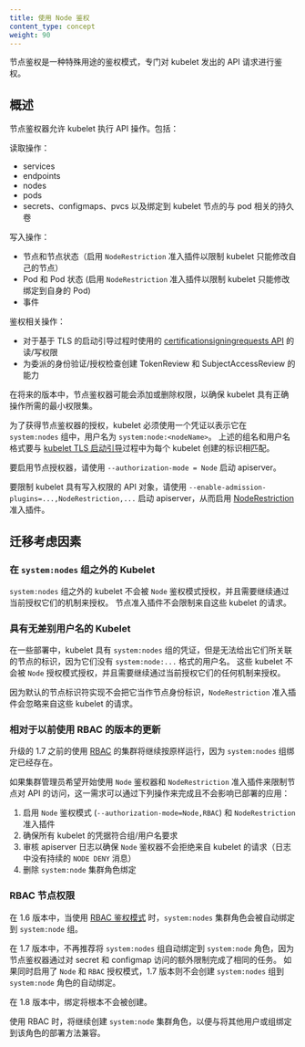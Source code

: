 ```yaml
---
title: 使用 Node 鉴权
content_type: concept
weight: 90
---
```

<!--
---
reviewers:
- timstclair
- deads2k
- liggitt
- ericchiang
title: Using Node Authorization
content_type: concept
weight: 90
---
-->

<!-- overview -->
节点鉴权是一种特殊用途的鉴权模式，专门对 kubelet 发出的 API 请求进行鉴权。
<!--
Node authorization is a special-purpose authorization mode that specifically authorizes API requests made by kubelets.
-->


<!-- body -->
## 概述
<!--
## Overview
-->

节点鉴权器允许 kubelet 执行 API 操作。包括：
<!--
The Node authorizer allows a kubelet to perform API operations. This includes:
-->

读取操作：
<!--
Read operations:
-->

* services
* endpoints
* nodes
* pods
* secrets、configmaps、pvcs 以及绑定到 kubelet 节点的与 pod 相关的持久卷

<!--
* services
* endpoints
* nodes
* pods
* secrets, configmaps, persistent volume claims and persistent volumes related to pods bound to the kubelet's node
-->

写入操作：
<!--
Write operations:
-->

* 节点和节点状态（启用 `NodeRestriction` 准入插件以限制 kubelet 只能修改自己的节点）
* Pod 和 Pod 状态 (启用 `NodeRestriction` 准入插件以限制 kubelet 只能修改绑定到自身的 Pod)
* 事件

<!--
* nodes and node status (enable the `NodeRestriction` admission plugin to limit a kubelet to modify its own node)
* pods and pod status (enable the `NodeRestriction` admission plugin to limit a kubelet to modify pods bound to itself)
* events
-->

鉴权相关操作：
<!--
Auth-related operations:
-->

* 对于基于 TLS 的启动引导过程时使用的
  [certificationsigningrequests API](/zh-cn/docs/reference/access-authn-authz/certificate-signing-requests/)
  的读/写权限
* 为委派的身份验证/授权检查创建 TokenReview 和 SubjectAccessReview 的能力

<!--
* read/write access to the [CertificateSigningRequests API](/docs/reference/access-authn-authz/certificate-signing-requests/) for TLS bootstrapping
* the ability to create TokenReviews and SubjectAccessReviews for delegated authentication/authorization checks
-->

在将来的版本中，节点鉴权器可能会添加或删除权限，以确保 kubelet 具有正确操作所需的最小权限集。
<!--
In future releases, the node authorizer may add or remove permissions to ensure kubelets
have the minimal set of permissions required to operate correctly.
-->

为了获得节点鉴权器的授权，kubelet 必须使用一个凭证以表示它在 `system:nodes` 组中，用户名为 `system:node:<nodeName>`。
上述的组名和用户名格式要与 [kubelet TLS 启动引导](/zh-cn/docs/reference/command-line-tools-reference/kubelet-tls-bootstrapping/)过程中为每个 kubelet 创建的标识相匹配。
<!--
In order to be authorized by the Node authorizer, kubelets must use a credential that identifies them as
being in the `system:nodes` group, with a username of `system:node:<nodeName>`.
This group and user name format match the identity created for each kubelet as part of
[kubelet TLS bootstrapping](/docs/reference/command-line-tools-reference/kubelet-tls-bootstrapping/).
-->

要启用节点授权器，请使用 `--authorization-mode = Node` 启动 apiserver。
<!--
To enable the Node authorizer, start the apiserver with `--authorization-mode=Node`.
-->

要限制 kubelet 具有写入权限的 API 对象，请使用 `--enable-admission-plugins=...,NodeRestriction,...` 启动 apiserver，从而启用 [NodeRestriction](/zh-cn/docs/reference/access-authn-authz/admission-controllers#NodeRestriction) 准入插件。
<!--
To limit the API objects kubelets are able to write, enable the [NodeRestriction](/docs/reference/access-authn-authz/admission-controllers#NodeRestriction) admission plugin by starting the apiserver with `--enable-admission-plugins=...,NodeRestriction,...`
 -->

## 迁移考虑因素
<!--
## Migration considerations
-->

### 在 `system:nodes` 组之外的 Kubelet
<!--
### Kubelets outside the `system:nodes` group
-->

`system:nodes` 组之外的 kubelet 不会被 `Node` 鉴权模式授权，并且需要继续通过当前授权它们的机制来授权。
节点准入插件不会限制来自这些 kubelet 的请求。
<!--
Kubelets outside the `system:nodes` group would not be authorized by the `Node` authorization mode,
and would need to continue to be authorized via whatever mechanism currently authorizes them.
The node admission plugin would not restrict requests from these kubelets.
-->

### 具有无差别用户名的 Kubelet
<!--
### Kubelets with undifferentiated usernames
-->

在一些部署中，kubelet 具有 `system:nodes` 组的凭证，但是无法给出它们所关联的节点的标识，因为它们没有 `system:node:...` 格式的用户名。
这些 kubelet 不会被 `Node` 授权模式授权，并且需要继续通过当前授权它们的任何机制来授权。
<!--
In some deployments, kubelets have credentials that place them in the `system:nodes` group,
but do not identify the particular node they are associated with,
because they do not have a username in the `system:node:...` format.
These kubelets would not be authorized by the `Node` authorization mode,
and would need to continue to be authorized via whatever mechanism currently authorizes them.
-->

因为默认的节点标识符实现不会把它当作节点身份标识，`NodeRestriction` 准入插件会忽略来自这些 kubelet 的请求。
<!--
The `NodeRestriction` admission plugin would ignore requests from these kubelets,
since the default node identifier implementation would not consider that a node identity.
-->

### 相对于以前使用 RBAC 的版本的更新
<!--
### Upgrades from previous versions using RBAC
-->

升级的 1.7 之前的使用 [RBAC](/zh-cn/docs/reference/access-authn-authz/rbac/) 的集群将继续按原样运行，因为 `system:nodes` 组绑定已经存在。
<!--
Upgraded pre-1.7 clusters using [RBAC](/docs/reference/access-authn-authz/rbac/) will continue functioning as-is because the `system:nodes` group binding will already exist.
-->

如果集群管理员希望开始使用 `Node` 鉴权器和 `NodeRestriction` 准入插件来限制节点对 API 的访问，这一需求可以通过下列操作来完成且不会影响已部署的应用：
<!--
If a cluster admin wishes to start using the `Node` authorizer and `NodeRestriction` admission plugin
to limit node access to the API, that can be done non-disruptively:
 -->

1. 启用 `Node` 鉴权模式 (`--authorization-mode=Node,RBAC`) 和 `NodeRestriction` 准入插件
2. 确保所有 kubelet 的凭据符合组/用户名要求
3. 审核 apiserver 日志以确保 `Node` 鉴权器不会拒绝来自 kubelet 的请求（日志中没有持续的 `NODE DENY` 消息）
4. 删除 `system:node` 集群角色绑定
<!--
1. Enable the `Node` authorization mode (`--authorization-mode=Node,RBAC`) and the `NodeRestriction` admission plugin
2. Ensure all kubelets' credentials conform to the group/username requirements
3. Audit apiserver logs to ensure the `Node` authorizer is not rejecting requests from kubelets (no persistent `NODE DENY` messages logged)
4. Delete the `system:node` cluster role binding
-->

### RBAC 节点权限
<!--
### RBAC Node Permissions
-->

在 1.6 版本中，当使用 [RBAC 鉴权模式](/zh-cn/docs/reference/access-authn-authz/rbac/) 时，`system:nodes` 集群角色会被自动绑定到 `system:node` 组。
<!--
In 1.6, the `system:node` cluster role was automatically bound to the `system:nodes` group when using the [RBAC Authorization mode](/docs/reference/access-authn-authz/rbac/).
-->

在 1.7 版本中，不再推荐将 `system:nodes` 组自动绑定到 `system:node` 角色，因为节点鉴权器通过对 secret 和 configmap 访问的额外限制完成了相同的任务。
如果同时启用了 `Node` 和 `RBAC` 授权模式，1.7 版本则不会创建 `system:nodes` 组到 `system:node` 角色的自动绑定。
<!--
In 1.7, the automatic binding of the `system:nodes` group to the `system:node` role is deprecated
because the node authorizer accomplishes the same purpose with the benefit of additional restrictions
on secret and configmap access. If the `Node` and `RBAC` authorization modes are both enabled,
the automatic binding of the `system:nodes` group to the `system:node` role is not created in 1.7.
-->

在 1.8 版本中，绑定将根本不会被创建。
<!--
In 1.8, the binding will not be created at all.
-->

使用 RBAC 时，将继续创建 `system:node` 集群角色，以便与将其他用户或组绑定到该角色的部署方法兼容。
<!--
When using RBAC, the `system:node` cluster role will continue to be created,
for compatibility with deployment methods that bind other users or groups to that role.
-->
